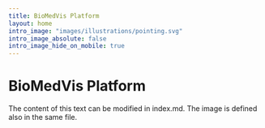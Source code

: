 ```yaml
---
title: BioMedVis Platform
layout: home
intro_image: "images/illustrations/pointing.svg"
intro_image_absolute: false
intro_image_hide_on_mobile: true
---
```


# BioMedVis Platform

The content of this text can be modified in index.md. The image is defined also in the same file.
